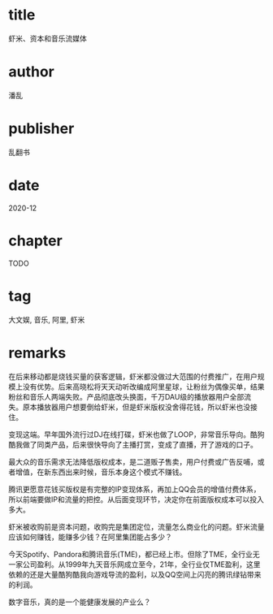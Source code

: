 # title
虾米、资本和音乐流媒体

# author
潘乱

# publisher
乱翻书

# date
2020-12

# chapter
TODO

# tag
大文娱, 音乐, 阿里, 虾米

# remarks

在后来移动都是烧钱买量的获客逻辑，虾米都没做过大范围的付费推广，在用户规模上没有优势。后来高晓松将天天动听改编成阿里星球，让粉丝为偶像买单，结果粉丝和音乐人两端失败。产品彻底改头换面，千万DAU级的播放器用户全部流失。原本播放器用户想要倒给虾米，但是虾米版权没舍得花钱，所以虾米也没接住。



变现这端。早年国外流行过DJ在线打碟，虾米也做了LOOP，非常音乐导向。酷狗酷我做了同类产品，后来很快导向了主播打赏，变成了直播，开了游戏的口子。



最大众的音乐需求无法降低版权成本，是二道贩子售卖，用户付费或广告反哺，或者增值，在新东西出来时候，音乐本身这个模式不赚钱。



腾讯更愿意花钱买版权是有完整的IP变现体系，再加上QQ会员的增值付费体系，所以前端要做IP和流量的把控。从后面变现环节，决定你在前面版权成本可以投入多大。



虾米被收购前是资本问题，收购完是集团定位，流量怎么商业化的问题。虾米流量应该如何赚钱，能赚多少钱？在阿里集团能占多少？



今天Spotify、Pandora和腾讯音乐(TME)，都已经上市。但除了TME，全行业无一家公司盈利。从1999年九天音乐网成立至今，21年，全行业仅TME盈利，这里依赖的还是大量酷狗酷我向游戏导流的盈利，以及QQ空间上闪亮的腾讯绿钻带来的利润。



数字音乐，真的是一个能健康发展的产业么？
